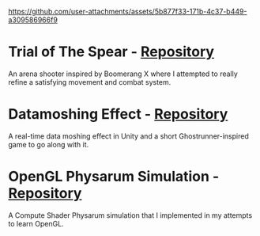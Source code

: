 

https://github.com/user-attachments/assets/5b877f33-171b-4c37-b449-a309586966f9

 # Trial of The Spear - [Repository](https://github.com/JohnSchrullLopez/TrialOfTheSpear)
 An arena shooter inspired by Boomerang X where I attempted to really refine a satisfying movement and combat system.
 # Datamoshing Effect - [Repository](https://github.com/JohnSchrullLopez/DataMosh)
 A real-time data moshing effect in Unity and a short Ghostrunner-inspired game to go along with it.
 # OpenGL Physarum Simulation - [Repository](https://github.com/JohnSLopez/SlimeSim)
 A Compute Shader Physarum simulation that I implemented in my attempts to learn OpenGL.
